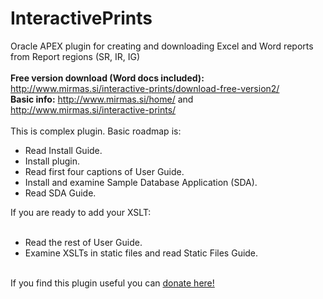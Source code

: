 
# InteractivePrints
Oracle APEX plugin for creating and downloading Excel and Word reports from Report regions (SR, IR, IG) <br/>
<br/>
<b>Free version download (Word docs included):</b> http://www.mirmas.si/interactive-prints/download-free-version2/<br/>
<b>Basic info:</b> http://www.mirmas.si/home/ and http://www.mirmas.si/interactive-prints/<br/>
<br/>
This is complex plugin. Basic roadmap is:<br/>
<ul>
  <li>Read Install Guide.</li>
  <li>Install plugin.</li>
  <li>Read first four captions of User Guide.</li>
  <li>Install and examine Sample Database Application (SDA).</li>
  <li>Read SDA Guide.</li>
</ul>  
  If you are ready to add your XSLT:<br/>
<br/>  
<ul>  
  <li>Read the rest of User Guide.</li>
  <li>Examine XSLTs in static files and read Static Files Guide.</li>
</ul>
<br/>
If you find this plugin useful you can <a href="https://www.paypal.com/donate?hosted_button_id=TPHY5JCYRUR4N" target="_blank">donate here!</a>
